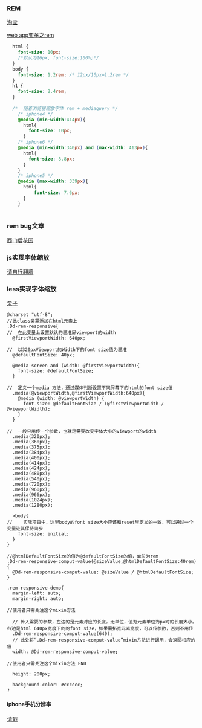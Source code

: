 ### REM

[淘宝](https://github.com/amfe/article/issues/8)

[web app变革之rem](http://isux.tencent.com/web-app-rem.html)

```css
  html {
    font-size: 10px;
    /*默认为16px, font-size:100%;*/
  }
  body {
    font-size: 1.2rem; /* 12px/10px=1.2rem */
  }
  h1 {
    font-size: 2.4rem;
  }
  
  /*  随着浏览器缩放字体 rem + mediaquery */
    /* iphone4 */
    @media (min-width:414px){
      html{
        font-size: 10px;
      }
    /* iphone6 */
    @media (min-width:340px) and (max-width: 413px){
      html{
        font-size: 8.8px;
      }
    }
    /* iphone5 */
    @media (max-width: 339px){
      html{
          font-size: 7.6px;
      }
    }
  
```

### rem bug文章

[西门后花园](http://ons.me/490.html)

### js实现字体缩放
[请自行翻墙](http://jsbin.com/yipeqiseyi/1/edit?html,output)

### less实现字体缩放
[栗子](http://codepen.io/Dudy/pen/gpLgma)

```less
@charset "utf-8";
//此class类需添加在html元素上
.Dd-rem-responsive{
//  在此变量上设置默认的基准屏viewport的width
  @firstViewportWidth: 640px;

//  以320pxViewport的Width下的font size值为基准
  @defaultFontSize: 40px;

  @media screen and (width: @firstViewportWidth){
    font-size: @defaultFontSize;
  }

//  定义一个media 方法，通过媒体判断设置不同屏幕下的html的font size值
  .media(@viewportWidth,@firstViewportWidth:640px){
    @media (width: @viewportWidth) {
      font-size: @defaultFontSize / (@firstViewportWidth / @viewportWidth);
    }
  }

//  一般只用传一个参数，也就是需要改变字体大小的viewport的width
  .media(320px);
  .media(360px);
  .media(375px);
  .media(384px);
  .media(400px);
  .media(414px);
  .media(424px);
  .media(480px);
  .media(540px);
  .media(720px);
  .media(960px);
  .media(966px);
  .media(1024px);
  .media(1280px);

  >body{
//    实际项目中，这里body的font size大小应该和reset里定义的一致，可以通过一个变量让其保持同步
    font-size: initial;
  }
}

//@htmlDefaultFontSize的值为@defaultFontSize的值，单位为rem
.Dd-rem-responsive-comput-value(@sizeValue,@htmlDefaultFontSize:40rem){
  @Dd-rem-responsive-comput-value: @sizeValue / @htmlDefaultFontSize;
}

.rem-responsive-demo{
  margin-left: auto;
  margin-right: auto;

//使用者只需关注这个mixin方法

  // 传入需要的参数，左边的是元素对应的长度，无单位，值为元素单位为px时的长度大小。右边是html 640px宽度下的的font size，如果需拓宽元素宽度，可以传参数，否则不用传
  .Dd-rem-responsive-comput-value(640);
  // 此处将“.Dd-rem-responsive-comput-value”mixin方法进行调用，会返回相应的值
  width: @Dd-rem-responsive-comput-value;

//使用者只需关注这个mixin方法 END

  height: 200px;

  background-color: #cccccc;
}
```

#### iphone手机分辨率

[请戳](http://blog.sunnyxx.com/2014/09/10/iphone6-resolution/)

